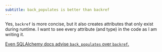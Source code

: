 ```yaml
---
subtitle: back_populates is better than backref
---
```

Yes, `backref` is more concise, but it also creates attributes that only exist during runtime. I want to see every attribute (and type) in the code as I am writing it.

[Even SQLAlchemy docs advise `back_populates` over `backref`.](https://docs.sqlalchemy.org/en/14/orm/backref.html)